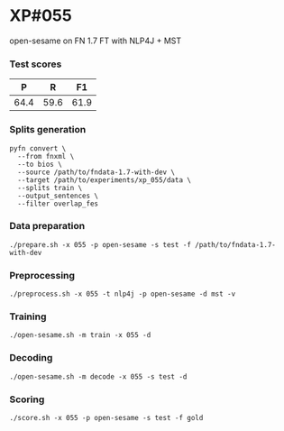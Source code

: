 # XP\#055

open-sesame on FN 1.7 FT with NLP4J + MST

### Test scores
| P | R | F1 |
| --- | --- | --- |
| 64.4 | 59.6 | 61.9 |

### Splits generation
```
pyfn convert \
  --from fnxml \
  --to bios \
  --source /path/to/fndata-1.7-with-dev \
  --target /path/to/experiments/xp_055/data \
  --splits train \
  --output_sentences \
  --filter overlap_fes
```

### Data preparation
```
./prepare.sh -x 055 -p open-sesame -s test -f /path/to/fndata-1.7-with-dev
```

### Preprocessing
```
./preprocess.sh -x 055 -t nlp4j -p open-sesame -d mst -v
```

### Training
```
./open-sesame.sh -m train -x 055 -d
```

### Decoding
```
./open-sesame.sh -m decode -x 055 -s test -d
```

### Scoring
```
./score.sh -x 055 -p open-sesame -s test -f gold
```
